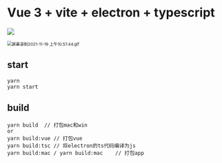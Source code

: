 # Vue 3 + vite + electron + typescript

![](https://i.loli.net/2021/11/19/R5xAyrtL2uwm3sZ.png)

<img src="https://i.loli.net/2021/11/19/jBfs918gJ54c3yb.gif" alt="屏幕录制2021-11-19 上午10.57.44.gif" style="zoom: 67%;" />

## start

````
yarn 
yarn start
````

## build

````
yarn build  // 打包mac和win
or
yarn build:vue // 打包vue
yarn build:tsc // 将electron的ts代码编译为js
yarn build:mac / yarn build:mac    // 打包app
````

